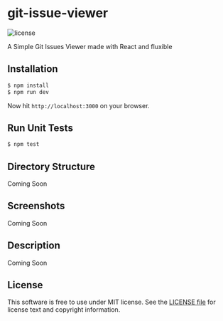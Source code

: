 # git-issue-viewer

![license](https://img.shields.io/badge/license-MIT-blue.svg)

A Simple Git Issues Viewer made with React and fluxible

## Installation

```bash
$ npm install
$ npm run dev
```
Now hit `http://localhost:3000` on your browser.

## Run Unit Tests

```bash
$ npm test
```
## Directory Structure

Coming Soon

## Screenshots

Coming Soon

## Description

Coming Soon

## License

This software is free to use under MIT license.
See the [LICENSE file][] for license text and copyright information.

[LICENSE file]: https://github.com/itssumitrai/git-issue-viewer/blob/master/LICENSE
